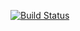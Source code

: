[![Build Status](https://travis-ci.org/rjarow/alpine-nginx-grav.svg?branch=master)](https://travis-ci.org/rjarow/alpine-nginx-grav)
